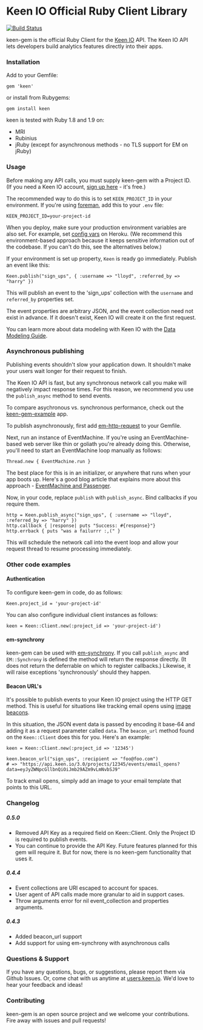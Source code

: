 # Keen IO Official Ruby Client Library

[![Build Status](https://secure.travis-ci.org/keenlabs/keen-gem.png?branch=master)](http://travis-ci.org/keenlabs/keen-gem)

keen-gem is the official Ruby Client for the [Keen IO](https://keen.io/) API. The
Keen IO API lets developers build analytics features directly into their apps.

### Installation

Add to your Gemfile:

    gem 'keen'

or install from Rubygems:

    gem install keen

keen is tested with Ruby 1.8 and 1.9 on:

* MRI
* Rubinius
* jRuby (except for asynchronous methods - no TLS support for EM on jRuby)

### Usage

Before making any API calls, you must supply keen-gem with a Project ID.
(If you need a Keen IO account, [sign up here](https://keen.io/) - it's free.)

The recommended way to do this is to set `KEEN_PROJECT_ID` in your
environment. If you're using [foreman](http://ddollar.github.com/foreman/), add this to your `.env` file:

    KEEN_PROJECT_ID=your-project-id

When you deploy, make sure your production environment variables are also set. For example,
set [config vars](https://devcenter.heroku.com/articles/config-vars) on Heroku. (We recommend this
environment-based approach because it keeps sensitive information out of the codebase. If you can't do this, see the alternatives below.)

If your environment is set up property, `Keen` is ready go immediately. Publish an event like this:

    Keen.publish("sign_ups", { :username => "lloyd", :referred_by => "harry" })

This will publish an event to the 'sign_ups' collection with the `username` and `referred_by` properties set.

The event properties are arbitrary JSON, and the event collection need not exist in advance.
If it doesn't exist, Keen IO will create it on the first request.

You can learn more about data modeling with Keen IO with the [Data Modeling Guide](https://keen.io/docs/event-data-modeling/event-data-intro/).

### Asynchronous publishing

Publishing events shouldn't slow your application down. It shouldn't make your
users wait longer for their request to finish.

The Keen IO API is fast, but any synchronous network call you make will
negatively impact response times. For this reason, we recommend you use the `publish_async`
method to send events.

To compare asychronous vs. synchronous performance, check out the [keen-gem-example](http://keen-gem-example.herokuapp.com/) app.

To publish asynchronously, first add
[em-http-request](https://github.com/igrigorik/em-http-request) to your Gemfile.

Next, run an instance of EventMachine. If you're using an EventMachine-based web server like
thin or goliath you're already doing this. Otherwise, you'll need to start an EventMachine loop manually as follows:

    Thread.new { EventMachine.run }

The best place for this is in an initializer, or anywhere that runs when your app boots up.
Here's a good blog article that explains more about this approach - [EventMachine and Passenger](http://railstips.org/blog/archives/2011/05/04/eventmachine-and-passenger/).

Now, in your code, replace `publish` with `publish_async`. Bind callbacks if you require them.

    http = Keen.publish_async("sign_ups", { :username => "lloyd", :referred_by => "harry" })
    http.callback { |response| puts "Success: #{response}"}
    http.errback { puts "was a failurrr :,(" }

This will schedule the network call into the event loop and allow your request thread
to resume processing immediately.

### Other code examples

#### Authentication

To configure keen-gem in code, do as follows:

    Keen.project_id = 'your-project-id'

You can also configure individual client instances as follows:

    keen = Keen::Client.new(:project_id => 'your-project-id')

#### em-synchrony
keen-gem can be used with [em-synchrony](https://github.com/igrigorik/em-synchrony).
If you call `publish_async` and `EM::Synchrony` is defined the method will return the response
directly. (It does not return the deferrable on which to register callbacks.) Likewise, it will raise
exceptions 'synchronously' should they happen.

#### Beacon URL's

It's possible to publish events to your Keen IO project using the HTTP GET method.
This is useful for situations like tracking email opens using [image beacons](http://en.wikipedia.org/wiki/Web_bug).

In this situation, the JSON event data is passed by encoding it base-64 and adding it as a request parameter called `data`.
The `beacon_url` method found on the `Keen::Client` does this for you. Here's an example:

    keen = Keen::Client.new(:project_id => '12345')

    keen.beacon_url("sign_ups", :recipient => "foo@foo.com")
    # => "https://api.keen.io/3.0/projects/12345/events/email_opens?data=eyJyZWNpcGllbnQiOiJmb29AZm9vLmNvbSJ9"

To track email opens, simply add an image to your email template that points to this URL.

### Changelog

##### 0.5.0
+ Removed API Key as a required field on Keen::Client. Only the Project ID is required to publish events.
+ You can continue to provide the API Key. Future features planned for this gem will require it. But for now,
  there is no keen-gem functionality that uses it.

##### 0.4.4
+ Event collections are URI escaped to account for spaces.
+ User agent of API calls made more granular to aid in support cases.
+ Throw arguments error for nil event_collection and properties arguments.

##### 0.4.3
+ Added beacon_url support
+ Add support for using em-synchrony with asynchronous calls

### Questions & Support

If you have any questions, bugs, or suggestions, please
report them via Github Issues. Or, come chat with us anytime
at [users.keen.io](http://users.keen.io). We'd love to hear your feedback and ideas!

### Contributing
keen-gem is an open source project and we welcome your contributions.
Fire away with issues and pull requests!
